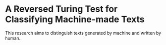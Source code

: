 # A Reversed Turing Test for Classifying Machine-made Texts
This research aims to distinguish texts generated by machine and written by human.

